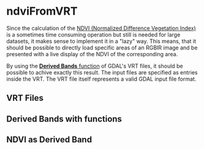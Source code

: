 # ndviFromVRT

Since the calculation of the [NDVI (Normalized Difference Vegetation Index)](https://de.wikipedia.org/wiki/Normalized_Difference_Vegetation_Index) is a sometimes time consuming operation but still is needed for large datasets, it makes sense to implement it in a "lazy" way. 
This means, that it should be possible to directly load specific areas of an RGBIR image and be presented with a live display of the NDVI of the corresponding area.

By using the [**Derived Bands** function](http://www.gdal.org/gdal_vrttut.html) of GDAL's VRT files, it should be possible to achive exactly this result. The input files are specified as entries inside the VRT. The VRT file itself represents a valid GDAL input file format.

## VRT Files


## Derived Bands with functions


## NDVI as Derived Band
